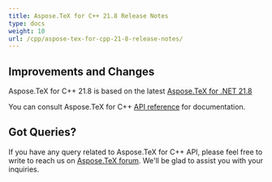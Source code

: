 ```yaml
---
title: Aspose.TeX for C++ 21.8 Release Notes
type: docs
weight: 10
url: /cpp/aspose-tex-for-cpp-21-8-release-notes/
---
```


## Improvements and Changes

Aspose.TeX for  C++ 21.8 is based on the latest [Aspose.TeX for .NET 21.8](/tex/net/aspose-tex-for-net-21-8-release-notes/)

You can consult Aspose.TeX for C++ [API reference](https://apireference.aspose.com/tex/cpp/) for documentation.
 
## Got Queries?
If you have any query related to Aspose.TeX for C++ API, please feel free to write to reach us on [Aspose.TeX forum](https://forum.aspose.com/c/tex/). We'll be glad to assist you with your inquiries.
